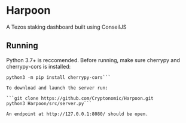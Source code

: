 # Harpoon
A Tezos staking dashboard built using ConseilJS

## Running
Python 3.7+ is reccomended. Before running, make sure cherrypy and cherrypy-cors is installed:

```python3 -m pip install cherrypy
python3 -m pip install cherrypy-cors```

To download and launch the server run:

```git clone https://github.com/Cryptonomic/Harpoon.git
python3 Harpoon/src/server.py```

An endpoint at http://127.0.0.1:8080/ should be open.

